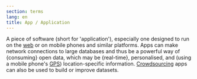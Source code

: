 ```yaml
---
section: terms
lang: en
title: App / Application
---
```


A piece of software (short for 'application'), especially one designed to run on the [web](/glossary/en/terms/web/) or on mobile phones and similar platforms. Apps can make network connections to large databases and thus be a powerful way of {consuming} open data, which may be {real-time}, personalised, and (using a mobile phone's [GPS](/glossary/en/terms/gps/)) location-specific information. [Crowdsourcing](/glossary/en/terms/crowdsourcing/) apps can also be used to build or improve datasets.
